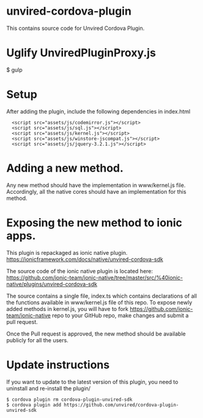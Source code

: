 # unvired-cordova-plugin

This contains source code for Unvired Cordova Plugin.

# Uglify UnviredPluginProxy.js
$ gulp

# Setup
After adding the plugin, include the following dependencies in index.html
```
  <script src="assets/js/codemirror.js"></script>
  <script src="assets/js/sql.js"></script>
  <script src="assets/js/kernel.js"></script>
  <script src="assets/js/winstore-jscompat.js"></script>
  <script src="assets/js/jquery-3.2.1.js"></script>
```

# Adding a new method.

Any new method should have the implementation in www/kernel.js file. Accordingly, all the native cores should have an implementation for this method.

# Exposing the new method to ionic apps.

This plugin is repackaged as ionic native plugin.
https://ionicframework.com/docs/native/unvired-cordova-sdk

The source code of the ionic native plugin is located here:
https://github.com/ionic-team/ionic-native/tree/master/src/%40ionic-native/plugins/unvired-cordova-sdk

 The source contains a single file, index.ts which contains declarations of all the functions available in www/kernel.js file of this repo. To expose newly added methods in kernel.js, you will have to fork https://github.com/ionic-team/ionic-native repo to your GitHub repo, make changes and submit a pull request.

Once the Pull request is approved, the new method should be available publicly for all the users.

# Update instructions
If you want to update to the latest version of this plugin, you need to uninstall and re-install the plugin/

```
$ cordova plugin rm cordova-plugin-unvired-sdk
$ cordova plugin add https://github.com/unvired/cordova-plugin-unvired-sdk
```


